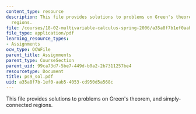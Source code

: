 ```yaml
---
content_type: resource
description: This file provides solutions to problems on Green's theorem, and simply-connected
  regions.
file: /courses/18-02-multivariable-calculus-spring-2006/a35a8f7b1ef0aab54053cd950d5a568c_ps9_sol.pdf
file_type: application/pdf
learning_resource_types:
- Assignments
ocw_type: OCWFile
parent_title: Assignments
parent_type: CourseSection
parent_uid: 99ca73d7-5be7-449d-b0a2-2b7311257be4
resourcetype: Document
title: ps9_sol.pdf
uid: a35a8f7b-1ef0-aab5-4053-cd950d5a568c
---
```

This file provides solutions to problems on Green's theorem, and simply-connected regions.

